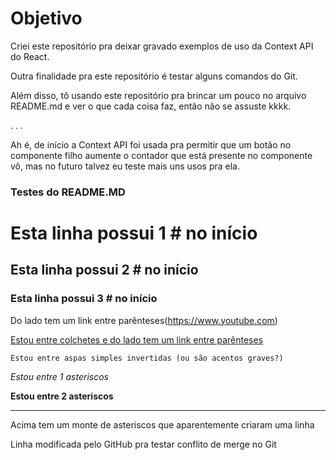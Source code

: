 # Objetivo

Criei este repositório pra deixar gravado exemplos de uso da Context API do React.

Outra finalidade pra este repositório é testar alguns comandos do Git.

Além disso, tô usando este repositório pra brincar um pouco no arquivo README.md e ver o que cada coisa faz, então não se assuste kkkk.

.
.
.

Ah é, de início a Context API foi usada pra permitir que um botão no componente filho aumente o contador que está presente no componente vô, mas no futuro talvez eu teste mais uns usos pra ela.

### Testes do README.MD 


# Esta linha possui 1 # no início

## Esta linha possui 2 # no início

### Esta linha possui 3 # no início

Do lado tem um link entre parênteses(https://www.youtube.com)

[Estou entre colchetes e do lado tem um link entre parênteses](https://www.youtube.com)

`Estou entre aspas simples invertidas (ou são acentos graves?)`

*Estou entre 1 asteriscos*

**Estou entre 2 asteriscos**

**********************************************

Acima tem um monte de asteriscos que aparentemente criaram uma linha

Linha modificada pelo GitHub pra testar conflito de merge no Git
